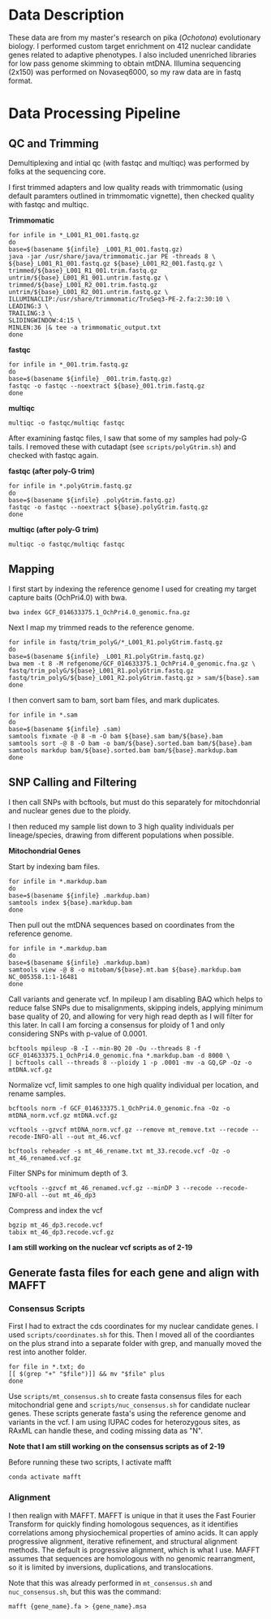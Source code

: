 # Data Description
These data are from my master's research on pika (*Ochotona*) evolutionary biology. I performed custom target enrichment on 412 nuclear candidate genes related to adaptive phenotypes. I also included unenriched libraries for low pass genome skimming to obtain mtDNA. Illumina sequencing (2x150) was performed on Novaseq6000, so my raw data are in fastq format.

# Data Processing Pipeline
## QC and Trimming
Demultiplexing and intial qc (with fastqc and multiqc) was performed by folks at the sequencing core.

I first trimmed adapters and low quality reads with trimmomatic (using default paramters outlined in trimmomatic vignette), then checked quality with fastqc and multiqc.

**Trimmomatic**
```
for infile in *_L001_R1_001.fastq.gz 
do
base=$(basename ${infile} _L001_R1_001.fastq.gz)
java -jar /usr/share/java/trimmomatic.jar PE -threads 8 \
${base}_L001_R1_001.fastq.gz ${base}_L001_R2_001.fastq.gz \
trimmed/${base}_L001_R1_001.trim.fastq.gz untrim/${base}_L001_R1_001.untrim.fastq.gz \
trimmed/${base}_L001_R2_001.trim.fastq.gz untrim/${base}_L001_R2_001.untrim.fastq.gz \
ILLUMINACLIP:/usr/share/trimmomatic/TruSeq3-PE-2.fa:2:30:10 \
LEADING:3 \
TRAILING:3 \
SLIDINGWINDOW:4:15 \
MINLEN:36 |& tee -a trimmomatic_output.txt
done 
```
**fastqc**
```
for infile in *_001.trim.fastq.gz 
do
base=$(basename ${infile} _001.trim.fastq.gz)
fastqc -o fastqc --noextract ${base}_001.trim.fastq.gz
done
```
**multiqc**
```
multiqc -o fastqc/multiqc fastqc
```

After examining fastqc files, I saw that some of my samples had poly-G tails. I removed these with cutadapt (see `scripts/polyGtrim.sh`) and checked with fastqc again.

**fastqc (after poly-G trim)**
```
for infile in *.polyGtrim.fastq.gz 
do 
base=$(basename ${infile} .polyGtrim.fastq.gz) 
fastqc -o fastqc --noextract ${base}.polyGtrim.fastq.gz
done
```
**multiqc (after poly-G trim)**
```
multiqc -o fastqc/multiqc fastqc
```

## Mapping
I first start by indexing the reference genome I used for creating my target capture baits (OchPri4.0) with bwa.

```
bwa index GCF_014633375.1_OchPri4.0_genomic.fna.gz
```
Next I map my trimmed reads to the reference genome.
```
for infile in fastq/trim_polyG/*_L001_R1.polyGtrim.fastq.gz
do
base=$(basename ${infile} _L001_R1.polyGtrim.fastq.gz)
bwa mem -t 8 -M refgenome/GCF_014633375.1_OchPri4.0_genomic.fna.gz \
fastq/trim_polyG/${base}_L001_R1.polyGtrim.fastq.gz fastq/trim_polyG/${base}_L001_R2.polyGtrim.fastq.gz > sam/${base}.sam
done
```
I then convert sam to bam, sort bam files, and mark duplicates.
```
for infile in *.sam
do
base=$(basename ${infile} .sam)
samtools fixmate -@ 8 -m -O bam ${base}.sam bam/${base}.bam
samtools sort -@ 8 -O bam -o bam/${base}.sorted.bam bam/${base}.bam
samtools markdup bam/${base}.sorted.bam bam/${base}.markdup.bam
done
```
## SNP Calling and Filtering
I then call SNPs with bcftools, but must do this separately for mitochdonrial and nuclear genes due to the ploidy. 

I then reduced my sample list down to 3 high quality individuals per lineage/species, drawing from different populations when possible. 

**Mitochondrial Genes**

Start by indexing bam files.
```
for infile in *.markdup.bam
do
base=$(basename ${infile} .markdup.bam)
samtools index ${base}.markdup.bam
done
```
Then pull out the mtDNA sequences based on coordinates from the reference genome.
```
for infile in *.markdup.bam
do
base=$(basename ${infile} .markdup.bam)
samtools view -@ 8 -o mitobam/${base}.mt.bam ${base}.markdup.bam NC_005358.1:1-16481
done
```
Call variants and generate vcf. In mpileup I am disabling BAQ which helps to reduce false SNPs due to misalignments, skipping indels, applying minimum base quality of 20, and allowing for very high read depth as I will filter for this later. In call I am forcing a consensus for ploidy of 1 and only considering SNPs with p-value of 0.0001.
```
bcftools mpileup -B -I --min-BQ 20 -Ou --threads 8 -f GCF_014633375.1_OchPri4.0_genomic.fna *.markdup.bam -d 8000 \
| bcftools call --threads 8 --ploidy 1 -p .0001 -mv -a GQ,GP -Oz -o mtDNA.vcf.gz
```
Normalize vcf, limit samples to one high quality individual per location, and rename samples.
```
bcftools norm -f GCF_014633375.1_OchPri4.0_genomic.fna -Oz -o mtDNA_norm.vcf.gz mtDNA.vcf.gz

vcftools --gzvcf mtDNA_norm.vcf.gz --remove mt_remove.txt --recode --recode-INFO-all --out mt_46.vcf

bcftools reheader -s mt_46_rename.txt mt_33.recode.vcf -Oz -o mt_46_renamed.vcf.gz
```
Filter SNPs for minimum depth of 3.
```
vcftools --gzvcf mt_46_renamed.vcf.gz --minDP 3 --recode --recode-INFO-all --out mt_46_dp3
```
Compress and index the vcf
```
bgzip mt_46_dp3.recode.vcf
tabix mt_46_dp3.recode.vcf.gz
```
**I am still working on the nuclear vcf scripts as of 2-19**

## Generate fasta files for each gene and align with MAFFT
### Consensus Scripts
First I had to extract the cds coordinates for my nuclear candidate genes. I used `scripts/coordinates.sh` for this. Then I moved all of the coordiantes on the plus strand into a separate folder with grep, and manually moved the rest into another folder.

```
for file in *.txt; do
[[ $(grep "+" "$file")]] && mv "$file" plus
done
```


Use `scripts/mt_consensus.sh` to create fasta consensus files for each mitochondrial gene and `scripts/nuc_consensus.sh` for candidate nuclear genes. These scripts generate fasta's using the reference genome and variants in the vcf. I am using IUPAC codes for heterozygous sites, as RAxML can handle these, and coding missing data as "N". 

**Note that I am still working on the consensus scripts as of 2-19**

Before running these two scripts, I activate mafft
```
conda activate mafft
```

### Alignment
I then realign with MAFFT. MAFFT is unique in that it uses the Fast Fourier Transform for quickly finding homologous sequences, as it identifies correlations among physiochemical properties of amino acids. It can apply progressive alignment, iterative refinement, and structural alignment methods. The default is progressive alignment, which is what I use. MAFFT assumes that sequences are homologous with no genomic rearrangment, so it is limited by inversions, duplications, and translocations. 

Note that this was already performed in `mt_consensus.sh` and `nuc_consensus.sh`, but this was the command:

```
mafft {gene_name}.fa > {gene_name}.msa
```
